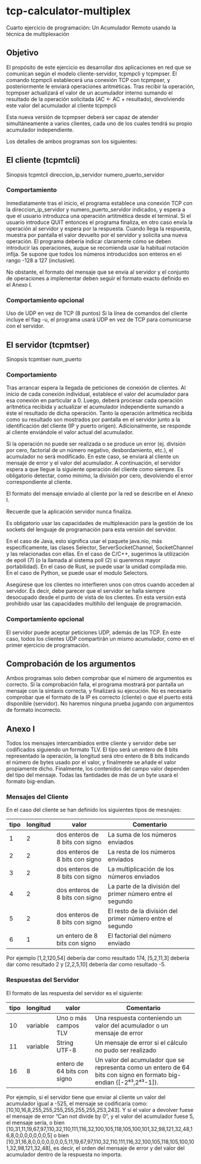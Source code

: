 # tcp-calculator-multiplex


Cuarto ejercicio de programación: Un Acumulador Remoto usando la técnica de multiplexación
## Objetivo
El propósito de este ejercicio es desarrollar dos aplicaciones en red que se comunican según el modelo cliente-servidor, tcpmpcli y tcpmpser. El comando tcpmpcli establecerá una conexión TCP con tcpmpser, y posteriormente le enviará operaciones aritméticas. Tras recibir la operación, tcpmpser actualizará el valor de un acumulador interno sumando el resultado de la operación solicitada (AC ← AC + resultado), devolviendo este valor del acumulador al cliente tcpmpcli

Esta nueva versión de tcpmpser deberá ser capaz de atender simultáneamente a varios clientes, cada uno de los cuales tendrá su propio acumulador independiente.

Los detalles de ambos programas son los siguientes:

## El cliente (tcpmtcli)
Sinopsis
tcpmtcli direccion_ip_servidor numero_puerto_servidor

### Comportamiento
Inmediatamente tras el inicio, el programa establece una conexión TCP con la direccion_ip_servidor y numero_puerto_servidor indicados, y espera a que el usuario introduzca una operación artitmética desde el terminal. Si el usuario introduce QUIT entonces el programa finaliza, en otro caso envía la operación al servidor y espera por la respuesta. Cuando llega la respuesta, muestra por pantalla el valor devuelto por el servidor y solicita una nueva operación. El programa debería indicar claramente cómo se deben introducir las operaciones, auque se recomienda usar la habitual notación infija. Se supone que todos los números introducidos son enteros en el rango -128 a 127 (inclusive).

No obstante, el formato del mensaje que se envía al servidor y el conjunto de operaciones a implementar deben seguir el formato exacto definido en el Anexo I.

### Comportamiento opcional
Uso de UDP en vez de TCP (8 puntos)
Si la línea de comandos del cliente incluye el flag -u, el programa usará UDP en vez de TCP para comunicarse con el servidor.

## El servidor (tcpmtser)
Sinopsis
tcpmtser num_puerto

### Comportamiento
Tras arrancar espera la llegada de peticiones de conexión de clientes. Al inicio de cada conexión individual, establece el valor del acumulador para esa conexión en particular a 0. Luego, deberá procesar cada operación aritmética recibida y actualizar el acumulador independiente sumando a éste el resultado de dicha operación. Tanto la operación aritmética recibida como su resultado son mostrados por pantalla en el servidor junto a la identificación del cliente (IP y puerto origen). Adicionalmente, se responde al cliente enviándole el valor actual del acumulador. 

Si la operación no puede ser realizada o se produce un error (ej. división por cero, factorial de un número negativo, desbordamiento, etc.), el acumulador no será modificado. En este caso, se enviará al cliente un mensaje de error y el valor del acumulador. A continuación, el servidor espera a que llegue la siguiente operación del cliente como siempre. Es obligatorio detectar, como mínimo, la división por cero, devolviendo el error correspondiente al cliente.

El formato del mensaje enviado al cliente por la red se describe en el Anexo I. 

Recuerde que la aplicación servidor nunca finaliza.

Es obligatorio usar las capacidades de multiplexación para la gestión de los sockets del lenguaje de programación para esta versión del servidor.

En el caso de Java, esto significa usar el paquete java.nio, más específicamente, las clases Selector, ServerSocketChannel, SocketChannel y las relacionadas con ellas.
En el caso de C/C++, sugerimos la utilización de epoll (7)  (o la llamada al sistema poll (2) si queremos mayor portabilidad).
En el caso de Rust, se puede usar la unidad compilada mio.
En el caso de Python, se puede usar el modulo Selectors.

Asegúrese que los clientes no interfieren unos con otros cuando acceden al servidor. Es decir, debe parecer que el servidor se halla siempre desocupado desde el punto de vista de los clientes.
En esta versión está prohibido usar las capacidades multihilo del lenguaje de programación.

### Comportamiento opcional
El servidor puede aceptar peticiones UDP, además de las TCP. En este caso, todos los clientes UDP compartirán un mismo acumulador, como en el primer ejercicio de programación.

## Comprobación de los argumentos
Ambos programas solo deben comprobar que el número de argumentos es correcto. Si la comprobación falla, el programa mostrará por pantalla un mensaje con la sintaxis correcta, y finalizará su ejecución. No es necesario comprobar que el formato de la IP es correcto (cliente) o que el puerto está disponible (servidor). No haremos ninguna prueba jugando con argumentos de formato incorrecto.

## Anexo I
Todos los mensajes intercambiados entre cliente y servidor debe ser codificados siguiendo un formato TLV. El tipo será un entero de 8 bits representado la operación, la longitud será otro entero de 8 bits indicando el número de  bytes usado por el valor, y finalmente se añade el valor propiamente dicho. Finalmente, los contenidos del campo valor dependen del tipo del mensaje. Todas las fantidades de más de un byte usará el formato big-endian.

### Mensajes del Cliente
En el caso del cliente se han definido los siguientes tipos de mesnajes:

| tipo	 | longitud | valor                           | Comentario                                                 |
|-------|----------|---------------------------------|------------------------------------------------------------|
| 1     | 2        | dos enteros de 8 bits con signo | La suma de los números enviados                            |
| 2     | 2        | dos enteros de 8 bits con signo | La resta de los números enviados                           |
| 3     | 2        | dos enteros de 8 bits con signo | La multiplicación de los números enviados                  |
| 4     | 2        | dos enteros de 8 bits con signo | La parte de la división del primer número entre el segundo |
| 5     | 2        | dos enteros de 8 bits con signo | El resto de la división del primer número entre el segundo |
| 6     | 1        | un entero de 8 bits con signo   | El factorial del número enviado                            |

Por ejemplo [1,2,120,54] debería dar como resultado 174, [5,2,11,3] debería dar como resultado 2 y [2,2,5,10] debería dar como resultado -5.

### Respuestas del Servidor 
El formato de las respuesta del servidor es el siguiente:

| tipo | longitud | valor                       | Comentario                                                                                                          |
|------|----------|-----------------------------|---------------------------------------------------------------------------------------------------------------------|
| 10   | variable | Uno o más campos TLV        | Una respuesta conteniendo un valor del acumulador o un mensaje de error                                             |
| 11   | variable | String UTF-8                | Un mensaje de error si el cálculo no pudo ser realizado                                                             |
| 16   | 8        | entero de 64 bits con signo | Un valor del acumulador que se representa como un entero de 64 bits con signo en formato big-endian ([-2⁶³,2⁶³-1]). |

Por ejemplo, si el servidor tiene que enviar al cliente un valor del acumulador igual a -525, el mensaje se codificaría como: [10,10,16,8,255,255,255,255,255,255,253,243]. Y si el valor a devolver fuese el mensaje de error “Can not divide by 0”, y el valor del acumulador fuese 5, el mensaje sería, o bien [10,31,11,19,67,97,110,32,110,111,116,32,100,105,118,105,100,101,32,98,121,32,48,16,8,0,0,0,0,0,0,0,5] o bien [10,31,16,8,0,0,0,0,0,0,0,5,11,19,67,97,110,32,110,111,116,32,100,105,118,105,100,101,32,98,121,32,48], es decir, el orden del mensaje de error y del valor del acumulador dentro de la respuesta no importa.
